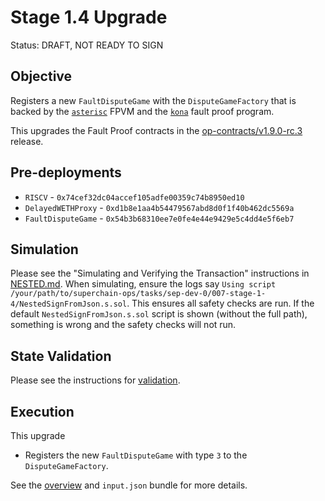 # Stage 1.4 Upgrade

Status: DRAFT, NOT READY TO SIGN

## Objective

Registers a new `FaultDisputeGame` with the `DisputeGameFactory` that is backed by the [`asterisc`][asterisc] FPVM and
the [`kona`][kona] fault proof program.

This upgrades the Fault Proof contracts in the
[op-contracts/v1.9.0-rc.3](https://github.com/ethereum-optimism/optimism/tree/op-contracts/v1.9.0-rc.3) release.

## Pre-deployments

- `RISCV` - `0x74cef32dc04accef105adfe00359c74b8950ed10`
- `DelayedWETHProxy` - `0xd1b8e1aa4b54479567abd8d0f1f40b462dc5569a`
- `FaultDisputeGame` - `0x54b3b68310ee7e0fe4e44e9429e5c4dd4e5f6eb7`

## Simulation

Please see the "Simulating and Verifying the Transaction" instructions in [NESTED.md](../../../NESTED.md).
When simulating, ensure the logs say `Using script /your/path/to/superchain-ops/tasks/sep-dev-0/007-stage-1-4/NestedSignFromJson.s.sol`.
This ensures all safety checks are run. If the default `NestedSignFromJson.s.sol` script is shown (without the full path), something is wrong and the safety checks will not run.

## State Validation

Please see the instructions for [validation](./VALIDATION.md).

## Execution

This upgrade
* Registers the new `FaultDisputeGame` with type `3` to the `DisputeGameFactory`.

See the [overview](./OVERVIEW.md) and `input.json` bundle for more details.

[asterisc]: https://github.com/ethereum-optimism/asterisc
[kona]: https://github.com/anton-rs/kona
